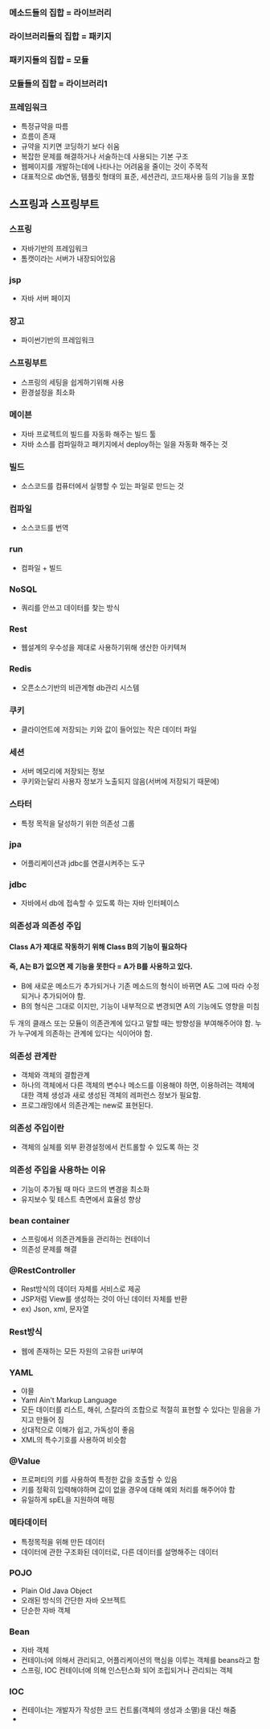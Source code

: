 ### 메소드들의 집합 = 라이브러리
### 라이브러리들의 집합 = 패키지
### 패키지들의 집합 = 모듈
### 모듈들의 집합 = 라이브러리1

### 프레임워크
 - 특정규약을 따름
 - 흐름이 존재
 - 규약을 지키면 코딩하기 보다 쉬움
 - 복잡한 문제를 해결하거나 서술하는데 사용되는 기본 구조
 - 웹페이지를 개발하는데에 나타나는 어려움을 줄이는 것이 주목적
 - 대표적으로 db연동, 템플릿 형태의 표준, 세션관리, 코드재사용 등의 기능을 포함


## 스프링과 스프링부트

### 스프링
 - 자바기반의 프레임워크
 - 톰캣이라는 서버가 내장되어있음

### jsp
 - 자바 서버 페이지

### 장고
 - 파이썬기반의 프레임워크

### 스프링부트
 - 스프링의 세팅을 쉽게하기위해 사용
 - 환경설정을 최소화

### 메이븐
 - 자바 프로젝트의 빌드를 자동화 해주는 빌드 툴
 - 자바 소스를 컴파일하고 패키지에서 deploy하는 일을 자동화 해주는 것

### 빌드
 - 소스코드를 컴퓨터에서 실행할 수 있는 파일로 만드는 것
### 컴파일
 - 소스코드를 번역
### run
 - 컴파일 + 빌드


### NoSQL
 - 쿼리를 안쓰고 데이터를 찾는 방식
### Rest
 - 웹설계의 우수성을 제대로 사용하기위해 생산한 아키텍쳐
### Redis
 - 오픈소스기반의 비관계형 db관리 시스템

### 쿠키
 - 클라이언트에 저장되는 키와 값이 들어있는 작은 데이터 파일

### 세션
 - 서버 메모리에 저장되는 정보
 - 쿠키와는달리 사용자 정보가 노출되지 않음(서버에 저장되기 때문에)

### 스타터
 - 특정 목적을 달성하기 위한 의존성 그룹

### jpa
 - 어플리케이션과 jdbc를 연결시켜주는 도구
### jdbc
 - 자바에서 db에 접속할 수 있도록 하는 자바 인터페이스

### 의존성과 의존성 주입

#### Class A가 제대로 작동하기 위해 Class B의 기능이 필요하다
#### 즉, A는 B가 없으면 제 기능을 못한다 = A가 B를 사용하고 있다.
 - B에 새로운 메소드가 추가되거나 기존 메소드의 형식이 바뀌면 A도 그에 따라 수정되거나 추가되어야 함.
 - B의 형식은 그대로 이지만, 기능이 내부적으로 변경되면 A의 기능에도 영향을 미침

두 개의 클래스 또는 모듈이 의존관계에 있다고 말할 때는 방향성을 부여해주어야 함.
누가 누구에게 의존하는 관계에 있다는 식이어야 함.

### 의존성 관계란
 - 객체와 객체의 결합관계
 - 하나의 객체에서 다른 객체의 변수나 메소드를 이용해야 하면, 이용하려는 객체에 대한 객체 생성과 새로 생성된 객체의 레퍼런스 정보가 필요함.
 - 프로그래밍에서 의존관계는 new로 표현된다.

### 의존성 주입이란
 - 객체의 실체를 외부 환경설정에서 컨트롤할 수 있도록 하는 것

### 의존성 주입을 사용하는 이유
 - 기능이 추가될 때 마다 코드의 변경을 최소화
 - 유지보수 및 테스트 측면에서 효율성 향상

### bean container
 - 스프링에서 의존관계들을 관리하는 컨테이너
 - 의존성 문제를 해결

### @RestController
 - Rest방식의 데이터 자체를 서비스로 제공
 - JSP저럼 View를 생성하는 것이 아닌 데이터 자체를 반환
 - ex) Json, xml, 문자열

### Rest방식
 - 웹에 존재하는 모든 자원의 고유한 uri부여

### YAML
 - 야믈
 - Yaml Ain't Markup Language
 - 모든 데이터를 리스트, 해쉬, 스칼라의 조합으로 적절히 표현할 수 있다는 믿음을 가지고 만들어 짐
 - 상대적으로 이해가 쉽고, 가독성이 좋음
 - XML의 특수기호를 사용하여 비슷함

### @Value
 - 프로퍼티의 키를 사용하여 특정한 값을 호출할 수 있음
 - 키를 정확히 입력해야하며 값이 없을 경우에 대해 예외 처리를 해주어야 함
 - 유일하게 spEL을 지원하여 매핑

### 메타데이터
  - 특정목적을 위해 만든 데이터
  - 데이터에 관한 구조화된 데이터로, 다른 데이터를 설명해주는 데이터

### POJO
  - Plain Old Java Object
  - 오래된 방식의 간단한 자바 오브젝트
  - 단순한 자바 객체

### Bean
  - 자바 객체
  - 컨테이너에 의해서 관리되고, 어플리케이션의 핵심을 이루는 객체를 beans라고 함
  - 스프링, IOC 컨테이너에 의해 인스턴스화 되어 조립되거나 관리되는 객체

### IOC
  - 컨테이너는 개발자가 작성한 코드 컨트롤(객체의 생성과 소멸)을 대신 해줌
  -
